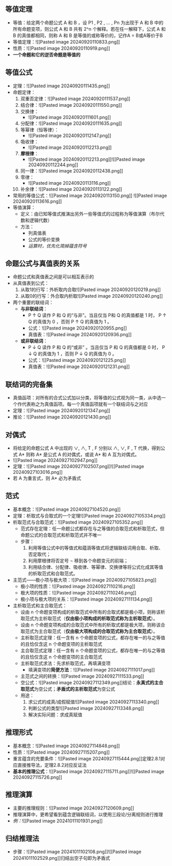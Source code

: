 ## 等值定理

- 等值：给定两个命题公式 A 和 B ，设 P1 , P2 , … , Pn 为出现于 A 和 B 中的所有命题变项，则公式 A 和 B 共有 2^n 个解释。若在任一解释下，公式 A 和 B 的真值都相同，则称 A 和 B 是等值的或称等价的，记作A = B或A等价于B
- 等值定理：![[Pasted image 20240920110833.png]]
- 性质：![[Pasted image 20240920110919.png]]
- **一个命题和它的逆否命题是等值的**
## 等值公式

- 定理：![[Pasted image 20240920111435.png]]
- 命题定律：
	1. 双重否定律：![[Pasted image 20240920111537.png]]
	2. 结合律：![[Pasted image 20240920111550.png]]
	3. 交换律：
		- ![[Pasted image 20240920111601.png]]
	4. 分配律：![[Pasted image 20240920111635.png]]
	5. 等幂律（恒等律）：
		- ![[Pasted image 20240920112147.png]]
	6. 吸收律：
		- ![[Pasted image 20240920112213.png]]
	7. **摩根律**：
		- ![[Pasted image 20240920112213.png]]![[Pasted image 20240920112244.png]]
	8. 同一律：![[Pasted image 20240920112438.png]]
	9. 零律：
		- ![[Pasted image 20240920113116.png]]
	10. 补余律：![[Pasted image 20240920113122.png]]
- 常用的等值公式：![[Pasted image 20240920113150.png]] ![[Pasted image 20240920113616.png]]
- 等值演算：
	- 定义：由已知等值式推演出另外一些等值式的过程称为等值演算（布尔代数和逻辑代数）
	- 方法：
		- 列真值表
		- 公式的等价变换
		- *运算时，优先化简掉蕴含符号*
## 命题公式与真值表的关系

- 命题公式和真值表之间是可以相互表示的
- 从真值表到公式：
	1.  从取1的行写：外析取内合取![[Pasted image 20240920120219.png]]
	2. 从取0的行写：外合取内析取![[Pasted image 20240920120240.png]]
- 两个重要的联结词：
	- **与非联结词**：
		- P ↑ Q 读作 P 和 Q 的“与非”。当且仅当 P和 Q 的真值都是 1 时， P ↑ Q 的真值为 0 ，否则 P ↑ Q 的真值为 1 。
		- 公式：![[Pasted image 20240920120955.png]]
		- 真值表：![[Pasted image 20240920120936.png]]
	- **或非联结词**：
		- P ↓ Q 读作 P 和 Q 的“或非” 。当且仅当 P 和 Q 的真值都是 0 时， P ↓ Q 的真值为 1 ，否则 P ↓ Q 的真值为 0 。
		- 公式：![[Pasted image 20240920121225.png]]
		- 真值表：![[Pasted image 20240920121231.png]]
## 联结词的完备集

- 真值函项：对所有的合式公式加以分类，将等值的公式视为同一类，从中选一个作代表称之为真值函项。每一个真值函项就有一个联结词与之对应
- 定理：![[Pasted image 20240920121347.png]]
- 推论：![[Pasted image 20240920121430.png]]
## 对偶式

- 将给定的命题公式 A 中出现的 ∨, ∧, T , F 分别以 ∧, ∨, F , T 代换，得到公式 A* 则称 A* 是公式 A 的对偶式，或说 A* 和 A 互为对偶式。
- ![[Pasted image 20240927102947.png]]
- 定理：![[Pasted image 20240927102507.png]]![[Pasted image 20240927103016.png]]
- 若 A 为重言式，则 A* 必为矛盾式
## 范式

- 基本概念：![[Pasted image 20240927104520.png]]
- 定理：析取式与合取式的一个定理![[Pasted image 20240927105334.png]]
- 析取范式与合取范式：![[Pasted image 20240927105352.png]]
	- 范式存在定理：任一命题公式都存在与之等值的合取范式和析取范式，但命题公式的合取范式和析取范式并不唯一
	- 步骤：
		1. 利用等值公式中的等值式和蕴涵等值式将逻辑联结词用合取、析取、否定取代；
		2. 利用摩根律将否定号 ¬ 移到各个命题变元的前端；
		3. 利用结合律、分配律、吸收律、等幂律、交换律等将公式化成其等值的析取范式和合取范式。
- 主范式——极小项与极大项：![[Pasted image 20240927105823.png]]
	- 极小项的性质：![[Pasted image 20240927110216.png]]
	- 极大项的性质：![[Pasted image 20240927110246.png]]
	- 极小项与极大项的关系：![[Pasted image 20240927111134.png]]
- 主析取范式和主合取范式：
	- 设由 n 个命题变项构成的析取范式中所有的合取式都是极小项，则称该析取范式为主析取范式（**仅由极小项构成的析取范式称为主析取范式**）。
	- 设由 n 个命题变项构成的合取范式中所有的析取式都是极大项，则称该合取范式为主合取范式（**仅由极大项构成的合取范式称为主合取范式**）。
	- 主析取范式定理：任一含有 n 个命题变项的公式，都存在唯一的与之等值的且恰仅含这 n 个命题变项的主析取范式
	- 主合取范式定理：任一含有 n 个命题变项的公式，都存在唯一的与之等值的且恰仅含这 n 个命题变项的主合取范式
	- 主析取范式求法：先求析取范式，再填满变项
		- 填满变项的**简便方法**：![[Pasted image 20240927111017.png]]
	- 主范式之间的转换：![[Pasted image 20240927111533.png]]
	- 空公式：![[Pasted image 20240927112349.png]]结论：**永真式的主合取范式**为空公式；**矛盾式的主析取范式**为空公式
	- 用途：
		1. 求公式的成真/成假赋值![[Pasted image 20240927113340.png]]
		2. 判断公式的类型![[Pasted image 20240927113348.png]]
		3. 解决实际问题：求成真赋值
## 推理形式

- 基本概念：![[Pasted image 20240927114848.png]]
- 性质：![[Pasted image 20240927115207.png]]
- 重言蕴含的充要条件：![[Pasted image 20240927115444.png]]定理2.8.1对应直接推导法，定理2.8.2对应反证法
- **基本的推理公式**：![[Pasted image 20240927115711.png]]![[Pasted image 20240927115726.png]]
## 推理演算

- 主要的推理规则：![[Pasted image 20240927120609.png]]
- 推理演算中，更希望看到蕴含逻辑联结词，以使用三段论/分离规则进行推理
- *例：*![[Pasted image 20241011101931.png]]
## 归结推理法

- 步骤：![[Pasted image 20241011102108.png]]![[Pasted image 20241011102529.png]]归结出空子句即为矛盾式